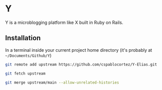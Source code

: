 # Y

Y is a microblogging platform like X built in Ruby on Rails.

## Installation

In a terminal inside your current project home directory (it's probably at `~/Documents/Github/Y`)

```bash
git remote add upstream https://github.com/cspablocortez/Y-Elias.git
```

```bash
git fetch upstream
```

```bash
git merge upstream/main --allow-unrelated-histories
```

